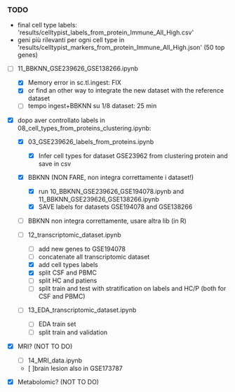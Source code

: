 ### TODO

- final cell type labels: 'results/celltypist_labels_from_protein_Immune_All_High.csv'
- geni più rilevanti per ogni cell type in 'results/celltypist_markers_from_protein_Immune_All_High.json' (50 top genes)

- [ ] 11_BBKNN_GSE239626_GSE138266.ipynb
    - [X] Memory error in sc.tl.ingest: FIX
    - [X] or find an other way to integrate the new dataset with the reference dataset
    - [ ] tempo ingest+BBKNN su 1/8 dataset: 25 min

- [X] dopo aver controllato labels in 08_cell_types_from_proteins_clustering.ipynb:

    - [X] 03_GSE239626_labels_from_proteins.ipynb
        - [X] Infer cell types for dataset GSE23962 from clustering protein and save in csv

    - [X] BBKNN (NON FARE, non integra correttamente i dataset!)
        - [X] run 10_BBKNN_GSE239626_GSE194078.ipynb and 11_BBKNN_GSE239626_GSE138266.ipynb
        - [X] SAVE labels for datasets GSE194078 and GSE138266
    
    - [ ] BBKNN non integra correttamente, usare altra lib (in R)

    - [ ] 12_transcriptomic_dataset.ipynb
        - [ ] add new genes to GSE194078
        - [ ] concatenate all transcriptomic dataset
        - [X] add cell types labels
        - [X] split CSF and PBMC
        - [ ] split HC and patiens
        - [ ] split train and test with stratification on labels and HC/P (both for CSF and PBMC)

    - [ ] 13_EDA_transcriptomic_dataset.ipynb
        - [ ] EDA train set
        - [ ] split train and validation

- [X] MRI? (NOT TO DO)
    - [ ] 14_MRI_data.ipynb
    - [ ]brain lesion also in GSE173787

- [X] Metabolomic? (NOT TO DO)
